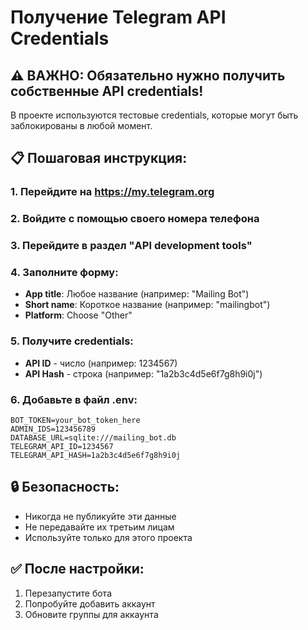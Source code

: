 # Получение Telegram API Credentials

## ⚠️ ВАЖНО: Обязательно нужно получить собственные API credentials!

В проекте используются тестовые credentials, которые могут быть заблокированы в любой момент.

## 📋 Пошаговая инструкция:

### 1. Перейдите на https://my.telegram.org
### 2. Войдите с помощью своего номера телефона
### 3. Перейдите в раздел "API development tools"
### 4. Заполните форму:
   - **App title**: Любое название (например: "Mailing Bot")
   - **Short name**: Короткое название (например: "mailingbot")
   - **Platform**: Choose "Other"

### 5. Получите credentials:
   - **API ID** - число (например: 1234567)
   - **API Hash** - строка (например: "1a2b3c4d5e6f7g8h9i0j")

### 6. Добавьте в файл .env:
```env
BOT_TOKEN=your_bot_token_here
ADMIN_IDS=123456789
DATABASE_URL=sqlite:///mailing_bot.db
TELEGRAM_API_ID=1234567
TELEGRAM_API_HASH=1a2b3c4d5e6f7g8h9i0j
```

## 🔒 Безопасность:
- Никогда не публикуйте эти данные
- Не передавайте их третьим лицам
- Используйте только для этого проекта

## ✅ После настройки:
1. Перезапустите бота
2. Попробуйте добавить аккаунт
3. Обновите группы для аккаунта 